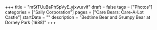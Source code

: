 +++
title = "mStTUuBaPhSpVyE_yjxw.avif"
draft = false
tags = ["Photos"]
categories = ["Sally Corporation"]
pages = ["Care Bears: Care-A-Lot Castle"]
startDate = ""
description = "Bedtime Bear and Grumpy Bear at Dorney Park (1988)"
+++

